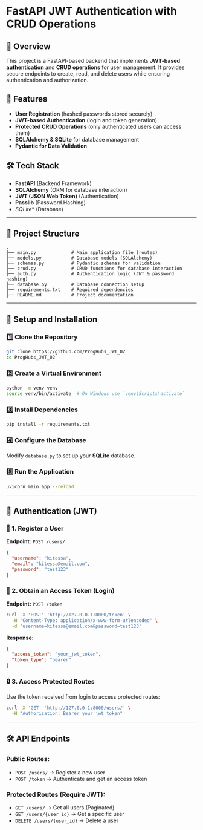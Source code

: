# FastAPI JWT Authentication with CRUD Operations

## 📌 Overview
This project is a FastAPI-based backend that implements **JWT-based authentication** and **CRUD operations** for user management. 
It provides secure endpoints to create, read, and delete users while ensuring authentication and authorization.

## 🚀 Features
- **User Registration** (hashed passwords stored securely)
- **JWT-based Authentication** (login and token generation)
- **Protected CRUD Operations** (only authenticated users can access them)
- **SQLAlchemy & SQLite** for database management
- **Pydantic for Data Validation**

## 🛠️ Tech Stack
- **FastAPI** (Backend Framework)
- **SQLAlchemy** (ORM for database interaction)
- **JWT (JSON Web Token)** (Authentication)
- **Passlib** (Password Hashing)
- *SQLite** (Database)

---

## 📂 Project Structure
```
.
├── main.py             # Main application file (routes)
├── models.py           # Database models (SQLAlchemy)
├── schemas.py          # Pydantic schemas for validation
├── crud.py             # CRUD functions for database interaction
├── auth.py             # Authentication logic (JWT & password hashing)
├── database.py         # Database connection setup
├── requirements.txt    # Required dependencies
├── README.md           # Project documentation
```

---

## 🔧 Setup and Installation

### 1️⃣ Clone the Repository
```bash
git clone https://github.com/ProgHubs_JWT_02
cd ProgHubs_JWT_02
```

### 2️⃣ Create a Virtual Environment
```bash
python -m venv venv
source venv/bin/activate  # On Windows use `venv\Scripts\activate`
```

### 3️⃣ Install Dependencies
```bash
pip install -r requirements.txt
```

### 4️⃣ Configure the Database
Modify `database.py` to set up your **SQLite** database.

### 5️⃣ Run the Application
```bash
uvicorn main:app --reload
```

---

## 🔑 Authentication (JWT)

### 📝 1. Register a User
**Endpoint:** `POST /users/`
```json
{
  "username": "kitessa",
  "email": "kitessa@email.com",
  "password": "test123"
}
```

### 🔐 2. Obtain an Access Token (Login)
**Endpoint:** `POST /token`
```bash
curl -X 'POST' 'http://127.0.0.1:8000/token' \
  -H 'Content-Type: application/x-www-form-urlencoded' \
  -d 'username=kitessa@email.com&password=test123'
```
**Response:**
```json
{
  "access_token": "your_jwt_token",
  "token_type": "bearer"
}
```

### 🔒 3. Access Protected Routes
Use the token received from login to access protected routes:
```bash
curl -X 'GET' 'http://127.0.0.1:8000/users/' \
  -H "Authorization: Bearer your_jwt_token"
```

---

## 🛠️ API Endpoints
### **Public Routes:**
- `POST /users/` → Register a new user
- `POST /token` → Authenticate and get an access token

### **Protected Routes (Require JWT):**
- `GET /users/` → Get all users (Paginated)
- `GET /users/{user_id}` → Get a specific user
- `DELETE /users/{user_id}` → Delete a user


